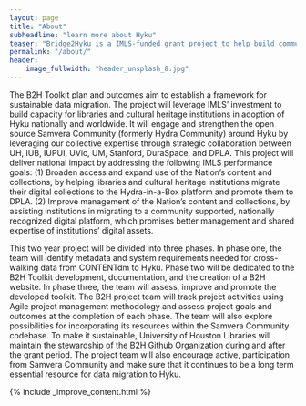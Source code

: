 ```yaml
---
layout: page
title: "About"
subheadline: "learn more about Hyku"
teaser: "Bridge2Hyku is a IMLS-funded grant project to help build community and documentation around migrating to Hyku"
permalink: "/about/"
header:
    image_fullwidth: "header_unsplash_8.jpg"
---
```


The B2H Toolkit plan and outcomes aim to establish a framework for sustainable data migration. The project will leverage IMLS’ investment to build capacity for libraries and cultural heritage institutions in adoption of Hyku nationally and worldwide. It will engage and strengthen the open source Samvera Community (formerly Hydra Community) around Hyku by leveraging our collective expertise through strategic collaboration between UH, IUB, IUPUI, UVic, UM, Stanford, DuraSpace, and DPLA. This project will deliver national impact by addressing the following IMLS performance goals: (1) Broaden access and expand use of the Nation’s content and collections, by helping libraries and cultural heritage institutions migrate their digital collections to the Hydra-in-a-Box platform and promote them to DPLA. (2) Improve management of the Nation’s content and collections, by assisting institutions in migrating to a community supported, nationally recognized digital platform, which promises better management and shared expertise of institutions’ digital assets.

This two year project will be divided into three phases. In phase one, the team will identify metadata and system requirements needed for cross-walking data from CONTENTdm to Hyku. Phase two will be dedicated to the B2H Toolkit development, documentation, and the creation of a B2H website. In phase three, the team will assess, improve and promote the developed toolkit. The B2H project team will track project activities using Agile project management methodology and assess project goals and outcomes at the completion of each phase. The team will also explore possibilities for incorporating its resources within the Samvera Community codebase. To make it sustainable, University of Houston Libraries will maintain the stewardship of the B2H Github Organization during and after the grant period. The project team will also encourage active, participation from Samvera Community and make sure that it continues to be a long term essential resource for data migration to Hyku.


{% include _improve_content.html %}
